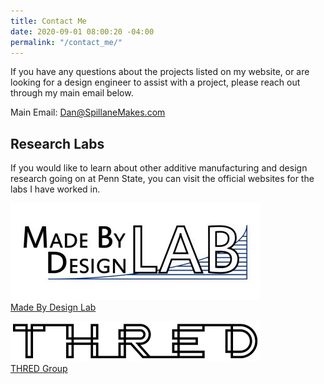 ```yaml
---
title: Contact Me
date: 2020-09-01 08:00:20 -04:00
permalink: "/contact_me/"
---
```


If you have any questions about the projects listed on my website, or are looking for a design engineer to assist with a project, please reach out through my main email below.

Main Email: <Dan@SpillaneMakes.com>

## Research Labs

If you would like to learn about other additive manufacturing and design research going on at Penn State, you can visit the official websites for the labs I have worked in.

![](/assets/images/MBDL_Logo_400.jpg) <br>
[Made By Design Lab](https://sites.psu.edu/madebydesign/)

![](/assets/images/THREDGroup_Logo_400.png) <br>
[THRED Group](https://thred.group/)
